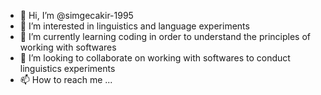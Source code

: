 - 👋 Hi, I’m @simgecakir-1995
- 👀 I’m interested in linguistics and language experiments
- 🌱 I’m currently learning coding in order to understand the principles of working with softwares 
- 💞️ I’m looking to collaborate on working with softwares to conduct linguistics experiments
- 📫 How to reach me ...

<!---
simgecakir-1995/simgecakir-1995 is a ✨ special ✨ repository because its `README.md` (this file) appears on your GitHub profile.
You can click the Preview link to take a look at your changes.
--->
